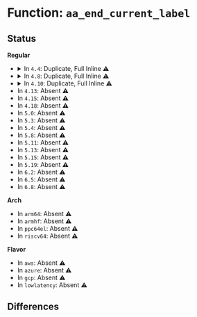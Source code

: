 # Function: <code>aa_end_current_label</code>

## Status
<b>Regular</b>
<ul>
<li>
<details>
<summary>In <code>4.4</code>: Duplicate, Full Inline ⚠️</summary>

**Collision:** Static Duplication

**Inline:** Full

**Transformation:** False

**Instances:**

```
In security/apparmor/apparmorfs.c (ffffffff81375724)
Location: security/apparmor/include/context.h:146
Inline: True
Inline callers:
  - security/apparmor/apparmorfs.c:p_start
  - security/apparmor/apparmorfs.c:policy_update
  - security/apparmor/apparmorfs.c:profile_remove
```
```
In security/apparmor/policy.c (ffffffff8138078c)
Location: security/apparmor/include/context.h:146
Inline: True
Inline callers:
  - security/apparmor/policy.c:policy_admin_capable
  - security/apparmor/policy.c:aa_may_open_profiles
```
```
In security/apparmor/procattr.c (ffffffff81382d0f)
Location: security/apparmor/include/context.h:146
Inline: True
Inline callers:
  - security/apparmor/procattr.c:aa_getprocattr
```
```
In security/apparmor/lsm.c (ffffffff81383ee6)
Location: security/apparmor/include/context.h:146
Inline: True
Inline callers:
  - security/apparmor/lsm.c:apparmor_setprocattr
  - security/apparmor/lsm.c:common_file_perm
  - security/apparmor/lsm.c:apparmor_file_alloc_security
  - security/apparmor/lsm.c:apparmor_sb_umount
  - security/apparmor/lsm.c:apparmor_task_setrlimit
  - security/apparmor/lsm.c:common_perm
  - security/apparmor/lsm.c:apparmor_socket_create
  - security/apparmor/lsm.c:apparmor_ptrace_traceme
  - security/apparmor/lsm.c:apparmor_ptrace_access_check
  - security/apparmor/lsm.c:apparmor_unix_may_send
  - security/apparmor/lsm.c:apparmor_socket_getpeersec_stream
  - security/apparmor/lsm.c:apparmor_sb_mount
  - security/apparmor/lsm.c:apparmor_unix_stream_connect
  - security/apparmor/lsm.c:apparmor_socket_post_create
```
```
In security/apparmor/label.c (ffffffff8138d195)
Location: security/apparmor/include/context.h:146
Inline: True
Inline callers:
  - security/apparmor/label.c:aa_label_audit
  - security/apparmor/label.c:aa_label_seq_print
  - security/apparmor/label.c:aa_label_printk
```
```
In security/apparmor/net.c (ffffffff81390a30)
Location: security/apparmor/include/context.h:146
Inline: True
Inline callers:
  - security/apparmor/net.c:aa_sk_perm
```
```
In security/apparmor/af_unix.c (ffffffff81392a6e)
Location: security/apparmor/include/context.h:146
Inline: True
Inline callers:
  - security/apparmor/af_unix.c:aa_unix_sock_perm
  - security/apparmor/af_unix.c:aa_unix_bind_perm
  - security/apparmor/af_unix.c:aa_unix_listen_perm
  - security/apparmor/af_unix.c:aa_unix_accept_perm
  - security/apparmor/af_unix.c:aa_unix_opt_perm
```
</details>
</li>
<li>
<details>
<summary>In <code>4.8</code>: Duplicate, Full Inline ⚠️</summary>

**Collision:** Static Duplication

**Inline:** Full

**Transformation:** False

**Instances:**

```
In security/apparmor/apparmorfs.c (ffffffff813acc0d)
Location: security/apparmor/include/context.h:146
Inline: True
Inline callers:
  - security/apparmor/apparmorfs.c:p_start
  - security/apparmor/apparmorfs.c:ns_rmdir_op
  - security/apparmor/apparmorfs.c:aa_fs_seq_show_ns_name
  - security/apparmor/apparmorfs.c:aa_fs_seq_show_ns_level
  - security/apparmor/apparmorfs.c:aa_fs_seq_show_ns_stacked
  - security/apparmor/apparmorfs.c:aa_fs_seq_show_stacked
  - security/apparmor/apparmorfs.c:aa_write_access
  - security/apparmor/apparmorfs.c:profile_remove
  - security/apparmor/apparmorfs.c:policy_update
```
```
In security/apparmor/policy.c (ffffffff813ba185)
Location: security/apparmor/include/context.h:146
Inline: True
Inline callers:
  - security/apparmor/policy.c:policy_view_capable
```
```
In security/apparmor/procattr.c (ffffffff813bcf93)
Location: security/apparmor/include/context.h:146
Inline: True
Inline callers:
  - security/apparmor/procattr.c:aa_getprocattr
```
```
In security/apparmor/lsm.c (ffffffff813c0c04)
Location: security/apparmor/include/context.h:146
Inline: True
Inline callers:
  - security/apparmor/lsm.c:apparmor_socket_getpeersec_stream
  - security/apparmor/lsm.c:apparmor_socket_post_create
  - security/apparmor/lsm.c:apparmor_socket_create
  - security/apparmor/lsm.c:apparmor_unix_may_send
  - security/apparmor/lsm.c:apparmor_unix_stream_connect
  - security/apparmor/lsm.c:apparmor_task_setrlimit
  - security/apparmor/lsm.c:apparmor_setprocattr
  - security/apparmor/lsm.c:apparmor_sb_umount
  - security/apparmor/lsm.c:apparmor_sb_mount
  - security/apparmor/lsm.c:common_file_perm
  - security/apparmor/lsm.c:apparmor_file_alloc_security
  - security/apparmor/lsm.c:common_perm
  - security/apparmor/lsm.c:apparmor_ptrace_traceme
  - security/apparmor/lsm.c:apparmor_ptrace_access_check
```
```
In security/apparmor/label.c (ffffffff813c83ce)
Location: security/apparmor/include/context.h:146
Inline: True
Inline callers:
  - security/apparmor/label.c:aa_label_printk
  - security/apparmor/label.c:aa_label_seq_print
  - security/apparmor/label.c:aa_label_audit
```
```
In security/apparmor/net.c (ffffffff813cbfc8)
Location: security/apparmor/include/context.h:146
Inline: True
Inline callers:
  - security/apparmor/net.c:aa_sk_perm
```
```
In security/apparmor/af_unix.c (ffffffff813cea67)
Location: security/apparmor/include/context.h:146
Inline: True
Inline callers:
  - security/apparmor/af_unix.c:aa_unix_opt_perm
  - security/apparmor/af_unix.c:aa_unix_accept_perm
  - security/apparmor/af_unix.c:aa_unix_listen_perm
  - security/apparmor/af_unix.c:aa_unix_bind_perm
  - security/apparmor/af_unix.c:aa_unix_sock_perm
```
</details>
</li>
<li>
<details>
<summary>In <code>4.10</code>: Duplicate, Full Inline ⚠️</summary>

**Collision:** Static Duplication

**Inline:** Full

**Transformation:** False

**Instances:**

```
In security/apparmor/apparmorfs.c (ffffffff813c3a1d)
Location: security/apparmor/include/context.h:146
Inline: True
Inline callers:
  - security/apparmor/apparmorfs.c:p_start
  - security/apparmor/apparmorfs.c:ns_rmdir_op
  - security/apparmor/apparmorfs.c:aa_fs_seq_show_ns_name
  - security/apparmor/apparmorfs.c:aa_fs_seq_show_ns_level
  - security/apparmor/apparmorfs.c:aa_fs_seq_show_ns_stacked
  - security/apparmor/apparmorfs.c:aa_fs_seq_show_stacked
  - security/apparmor/apparmorfs.c:aa_write_access
  - security/apparmor/apparmorfs.c:ns_revision_open
  - security/apparmor/apparmorfs.c:profile_remove
  - security/apparmor/apparmorfs.c:policy_update
```
```
In security/apparmor/policy.c (ffffffff813d1545)
Location: security/apparmor/include/context.h:146
Inline: True
Inline callers:
  - security/apparmor/policy.c:policy_view_capable
```
```
In security/apparmor/procattr.c (ffffffff813d43c3)
Location: security/apparmor/include/context.h:146
Inline: True
Inline callers:
  - security/apparmor/procattr.c:aa_getprocattr
```
```
In security/apparmor/lsm.c (ffffffff813d80a4)
Location: security/apparmor/include/context.h:146
Inline: True
Inline callers:
  - security/apparmor/lsm.c:apparmor_socket_getpeersec_stream
  - security/apparmor/lsm.c:apparmor_socket_post_create
  - security/apparmor/lsm.c:apparmor_socket_create
  - security/apparmor/lsm.c:apparmor_unix_may_send
  - security/apparmor/lsm.c:apparmor_unix_stream_connect
  - security/apparmor/lsm.c:apparmor_task_setrlimit
  - security/apparmor/lsm.c:apparmor_setprocattr
  - security/apparmor/lsm.c:apparmor_sb_umount
  - security/apparmor/lsm.c:apparmor_sb_mount
  - security/apparmor/lsm.c:common_file_perm
  - security/apparmor/lsm.c:apparmor_file_alloc_security
  - security/apparmor/lsm.c:common_perm
  - security/apparmor/lsm.c:apparmor_ptrace_traceme
  - security/apparmor/lsm.c:apparmor_ptrace_access_check
```
```
In security/apparmor/label.c (ffffffff813df9ae)
Location: security/apparmor/include/context.h:146
Inline: True
Inline callers:
  - security/apparmor/label.c:aa_label_printk
  - security/apparmor/label.c:aa_label_seq_print
  - security/apparmor/label.c:aa_label_audit
```
```
In security/apparmor/net.c (ffffffff813e3648)
Location: security/apparmor/include/context.h:146
Inline: True
Inline callers:
  - security/apparmor/net.c:aa_sk_perm
```
```
In security/apparmor/af_unix.c (ffffffff813e60e7)
Location: security/apparmor/include/context.h:146
Inline: True
Inline callers:
  - security/apparmor/af_unix.c:aa_unix_opt_perm
  - security/apparmor/af_unix.c:aa_unix_accept_perm
  - security/apparmor/af_unix.c:aa_unix_listen_perm
  - security/apparmor/af_unix.c:aa_unix_bind_perm
  - security/apparmor/af_unix.c:aa_unix_sock_perm
```
</details>
</li>
<li>
In <code>4.13</code>: Absent ⚠️
</li>
<li>
In <code>4.15</code>: Absent ⚠️
</li>
<li>
In <code>4.18</code>: Absent ⚠️
</li>
<li>
In <code>5.0</code>: Absent ⚠️
</li>
<li>
In <code>5.3</code>: Absent ⚠️
</li>
<li>
In <code>5.4</code>: Absent ⚠️
</li>
<li>
In <code>5.8</code>: Absent ⚠️
</li>
<li>
In <code>5.11</code>: Absent ⚠️
</li>
<li>
In <code>5.13</code>: Absent ⚠️
</li>
<li>
In <code>5.15</code>: Absent ⚠️
</li>
<li>
In <code>5.19</code>: Absent ⚠️
</li>
<li>
In <code>6.2</code>: Absent ⚠️
</li>
<li>
In <code>6.5</code>: Absent ⚠️
</li>
<li>
In <code>6.8</code>: Absent ⚠️
</li>
</ul>
<b>Arch</b>
<ul>
<li>
In <code>arm64</code>: Absent ⚠️
</li>
<li>
In <code>armhf</code>: Absent ⚠️
</li>
<li>
In <code>ppc64el</code>: Absent ⚠️
</li>
<li>
In <code>riscv64</code>: Absent ⚠️
</li>
</ul>
<b>Flavor</b>
<ul>
<li>
In <code>aws</code>: Absent ⚠️
</li>
<li>
In <code>azure</code>: Absent ⚠️
</li>
<li>
In <code>gcp</code>: Absent ⚠️
</li>
<li>
In <code>lowlatency</code>: Absent ⚠️
</li>
</ul>

## Differences
